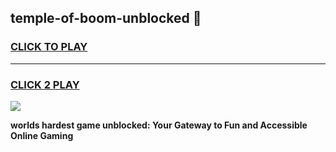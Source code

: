 
## temple-of-boom-unblocked 👋
<h3>
<a href="https://premium.freeplayer.one?title=temple-of-boom-unblocked&ref=14F">CLICK TO PLAY</a></h3>
<hr>

<h3>
<a href="https://premium.freeplayer.one?title=temple-of-boom-unblocked&ref=14F">CLICK 2 PLAY</a>
  
</h3>

<a href="https://premium.freeplayer.one?title=temple-of-boom-unblocked&ref=12F/"><img src="https://clearcache.store/games.png"></a>


**worlds hardest game unblocked: Your Gateway to Fun and Accessible Online Gaming**
